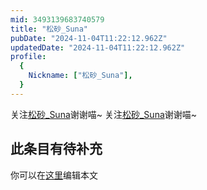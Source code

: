 ```yaml
---
mid: 3493139683740579
title: "松砂_Suna"
pubDate: "2024-11-04T11:22:12.962Z"
updatedDate: "2024-11-04T11:22:12.962Z"
profile:
  {
    Nickname: ["松砂_Suna"],
  }
---
```


关注[松砂_Suna](https://space.bilibili.com/3493139683740579)谢谢喵~ 关注[松砂_Suna](https://space.bilibili.com/3493139683740579)谢谢喵~

## 此条目有待补充
你可以在[这里](https://github.com/Yuhanawa/VTuber.ICU/edit/master/src/content/v/松砂_Suna/index.md)编辑本文
